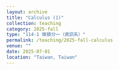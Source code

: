 ```yaml
---
layout: archive
title: "Calculus (1)"
collection: teaching
category: 2025-fall
type: "114-1 微積分一（資訊系）"
permalink: /teaching/2025-fall-calculus
venue: ""
date: 2025-07-01
location: "Taiwan, Taiwan"
---
```


&nbsp;



